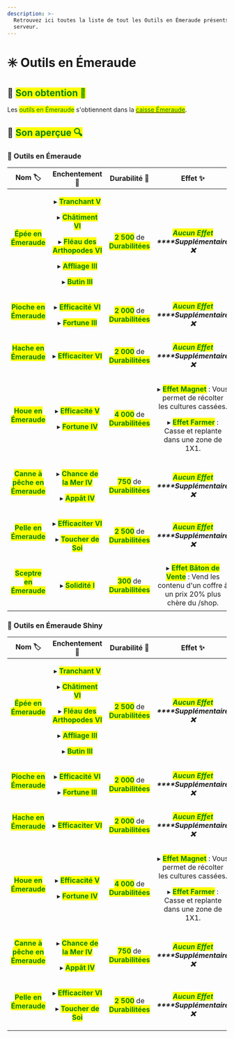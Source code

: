 ```yaml
---
description: >-
  Retrouvez ici toutes la liste de tout les Outils en Émeraude présents sur le
  serveur.
---
```


# ✳️ Outils en Émeraude

## 🔷 <mark style="color:green;">Son obtention 🤔</mark>

Les <mark style="color:green;">outils en Émeraude</mark> s'obtiennent dans la [<mark style="color:green;">caisse Émeraude</mark>](https://wiki.evolucraft.fr/le-gameplay/les-caisses#caisse-emeraude).

## 🔷 <mark style="color:green;">Son aperçue 🔍</mark>

### 🔹 Outils en Émeraude

|                                                                                                     **Nom 🏷️**                                                                                                     |                                                                                                                                                                               **Enchentement 📖**                                                                                                                                                                               |                                         **Durabilité 📏**                                         |                                                                                                                 **Effet ✨**                                                                                                                |
| :-----------------------------------------------------------------------------------------------------------------------------------------------------------------------------------------------------------------: | :-----------------------------------------------------------------------------------------------------------------------------------------------------------------------------------------------------------------------------------------------------------------------------------------------------------------------------------------------------------------------------: | :-----------------------------------------------------------------------------------------------: | :----------------------------------------------------------------------------------------------------------------------------------------------------------------------------------------------------------------------------------------: |
|         <p><mark style="color:green;"><strong>Épée en Émeraude</strong></mark></p><div><figure><img src="../.gitbook/assets/Codex/Outils/Emeraude/Epee.png" alt=""><figcaption></figcaption></figure></div>         | <p>▸ <mark style="color:green;"><strong>Tranchant V</strong></mark></p><p>▸ <mark style="color:green;"><strong>Châtiment VI</strong></mark></p><p>▸ <mark style="color:green;"><strong>Fléau des Arthopodes VI</strong></mark></p><p>▸ <mark style="color:green;"><strong>Affliage III</strong></mark></p><p>▸ <mark style="color:green;"><strong>Butin III</strong></mark></p> | <mark style="color:green;">**2 500**</mark> de <mark style="color:green;">**Durabilitées**</mark> |                                                                              _<mark style="color:green;">**Aucun Effet**</mark>**&#x20;****Supplémentaire ❌**_                                                                             |
|       <p><mark style="color:green;"><strong>Pioche en Émeraude</strong></mark></p><div><figure><img src="../.gitbook/assets/Codex/Outils/Emeraude/Pioche.png" alt=""><figcaption></figcaption></figure></div>       |                                                                                                                 <p>▸ <mark style="color:green;"><strong>Efficacité VI</strong></mark></p><p>▸ <mark style="color:green;"><strong>Fortune III</strong></mark></p>                                                                                                                | <mark style="color:green;">**2 000**</mark> de <mark style="color:green;">**Durabilitées**</mark> |                                                                              _<mark style="color:green;">**Aucun Effet**</mark>**&#x20;****Supplémentaire ❌**_                                                                             |
|        <p><mark style="color:green;"><strong>Hache en Émeraude</strong></mark></p><div><figure><img src="../.gitbook/assets/Codex/Outils/Emeraude/Hache.png" alt=""><figcaption></figcaption></figure></div>        |                                                                                                                                                              ▸ <mark style="color:green;">**Efficaciter VI**</mark>                                                                                                                                                             | <mark style="color:green;">**2 000**</mark> de <mark style="color:green;">**Durabilitées**</mark> |                                                                              _<mark style="color:green;">**Aucun Effet**</mark>**&#x20;****Supplémentaire ❌**_                                                                             |
|         <p><mark style="color:green;"><strong>Houe en Émeraude</strong></mark></p><div><figure><img src="../.gitbook/assets/Codex/Outils/Emeraude/Houe.png" alt=""><figcaption></figcaption></figure></div>         |                                                                                                                  <p>▸ <mark style="color:green;"><strong>Efficacité V</strong></mark></p><p>▸ <mark style="color:green;"><strong>Fortune IV</strong></mark></p>                                                                                                                 | <mark style="color:green;">**4 000**</mark> de <mark style="color:green;">**Durabilitées**</mark> | <p>▸ <mark style="color:green;"><strong>Effet Magnet</strong></mark> : Vous permet de récolter les cultures cassées.</p><p>▸ <mark style="color:green;"><strong>Effet Farmer</strong></mark> : Casse et replante dans une zone de 1X1.</p> |
| <p><mark style="color:green;"><strong>Canne à pêche en Émeraude</strong></mark></p><div><figure><img src="../.gitbook/assets/Codex/Outils/Emeraude/CanneAPeche.png" alt=""><figcaption></figcaption></figure></div> |                                                                                                               <p>▸ <mark style="color:green;"><strong>Chance de la Mer IV</strong></mark></p><p>▸ <mark style="color:green;"><strong>Appât IV</strong></mark></p>                                                                                                               |  <mark style="color:green;">**750**</mark> de <mark style="color:green;">**Durabilitées**</mark>  |                                                                              _<mark style="color:green;">**Aucun Effet**</mark>**&#x20;****Supplémentaire ❌**_                                                                             |
|        <p><mark style="color:green;"><strong>Pelle en Émeraude</strong></mark></p><div><figure><img src="../.gitbook/assets/Codex/Outils/Emeraude/Pelle.png" alt=""><figcaption></figcaption></figure></div>        |                                                                                                               <p>▸ <mark style="color:green;"><strong>Efficaciter VI</strong></mark></p><p>▸ <mark style="color:green;"><strong>Toucher de Soi</strong></mark></p>                                                                                                              | <mark style="color:green;">**2 500**</mark> de <mark style="color:green;">**Durabilitées**</mark> |                                                                              _<mark style="color:green;">**Aucun Effet**</mark>**&#x20;****Supplémentaire ❌**_                                                                             |
|      <p><mark style="color:green;"><strong>Sceptre en Émeraude</strong></mark></p><div><figure><img src="../.gitbook/assets/Codex/Outils/Emeraude/Sceptre.png" alt=""><figcaption></figcaption></figure></div>      |                                                                                                                                                                ▸ <mark style="color:green;">**Solidité I**</mark>                                                                                                                                                               |  <mark style="color:green;">**300**</mark> de <mark style="color:green;">**Durabilitées**</mark>  |                                                       ▸ <mark style="color:green;">**Effet Bâton de Vente**</mark> : Vend les contenu d'un coffre à un prix 20% plus chère du /shop.                                                       |

### 🔹 Outils en Émeraude Shiny

|                                                                                                        **Nom 🏷️**                                                                                                        |                                                                                                                                                                               **Enchentement 📖**                                                                                                                                                                               |                                         **Durabilité 📏**                                         |                                                                                                                 **Effet ✨**                                                                                                                |
| :-----------------------------------------------------------------------------------------------------------------------------------------------------------------------------------------------------------------------: | :-----------------------------------------------------------------------------------------------------------------------------------------------------------------------------------------------------------------------------------------------------------------------------------------------------------------------------------------------------------------------------: | :-----------------------------------------------------------------------------------------------: | :----------------------------------------------------------------------------------------------------------------------------------------------------------------------------------------------------------------------------------------: |
|         <p><mark style="color:green;"><strong>Épée en Émeraude</strong></mark></p><div><figure><img src="../.gitbook/assets/Codex/Outils/Emeraude_Shiny/Epee.png" alt=""><figcaption></figcaption></figure></div>         | <p>▸ <mark style="color:green;"><strong>Tranchant V</strong></mark></p><p>▸ <mark style="color:green;"><strong>Châtiment VI</strong></mark></p><p>▸ <mark style="color:green;"><strong>Fléau des Arthopodes VI</strong></mark></p><p>▸ <mark style="color:green;"><strong>Affliage III</strong></mark></p><p>▸ <mark style="color:green;"><strong>Butin III</strong></mark></p> | <mark style="color:green;">**2 500**</mark> de <mark style="color:green;">**Durabilitées**</mark> |                                                                              _<mark style="color:green;">**Aucun Effet**</mark>**&#x20;****Supplémentaire ❌**_                                                                             |
|       <p><mark style="color:green;"><strong>Pioche en Émeraude</strong></mark></p><div><figure><img src="../.gitbook/assets/Codex/Outils/Emeraude_Shiny/Pioche.png" alt=""><figcaption></figcaption></figure></div>       |                                                                                                                 <p>▸ <mark style="color:green;"><strong>Efficacité VI</strong></mark></p><p>▸ <mark style="color:green;"><strong>Fortune III</strong></mark></p>                                                                                                                | <mark style="color:green;">**2 000**</mark> de <mark style="color:green;">**Durabilitées**</mark> |                                                                              _<mark style="color:green;">**Aucun Effet**</mark>**&#x20;****Supplémentaire ❌**_                                                                             |
|        <p><mark style="color:green;"><strong>Hache en Émeraude</strong></mark></p><div><figure><img src="../.gitbook/assets/Codex/Outils/Emeraude_Shiny/Hache.png" alt=""><figcaption></figcaption></figure></div>        |                                                                                                                                                              ▸ <mark style="color:green;">**Efficaciter VI**</mark>                                                                                                                                                             | <mark style="color:green;">**2 000**</mark> de <mark style="color:green;">**Durabilitées**</mark> |                                                                              _<mark style="color:green;">**Aucun Effet**</mark>**&#x20;****Supplémentaire ❌**_                                                                             |
|         <p><mark style="color:green;"><strong>Houe en Émeraude</strong></mark></p><div><figure><img src="../.gitbook/assets/Codex/Outils/Emeraude_Shiny/Houe.png" alt=""><figcaption></figcaption></figure></div>         |                                                                                                                  <p>▸ <mark style="color:green;"><strong>Efficacité V</strong></mark></p><p>▸ <mark style="color:green;"><strong>Fortune IV</strong></mark></p>                                                                                                                 | <mark style="color:green;">**4 000**</mark> de <mark style="color:green;">**Durabilitées**</mark> | <p>▸ <mark style="color:green;"><strong>Effet Magnet</strong></mark> : Vous permet de récolter les cultures cassées.</p><p>▸ <mark style="color:green;"><strong>Effet Farmer</strong></mark> : Casse et replante dans une zone de 1X1.</p> |
| <p><mark style="color:green;"><strong>Canne à pêche en Émeraude</strong></mark></p><div><figure><img src="../.gitbook/assets/Codex/Outils/Emeraude_Shiny/CanneAPeche.png" alt=""><figcaption></figcaption></figure></div> |                                                                                                               <p>▸ <mark style="color:green;"><strong>Chance de la Mer IV</strong></mark></p><p>▸ <mark style="color:green;"><strong>Appât IV</strong></mark></p>                                                                                                               |  <mark style="color:green;">**750**</mark> de <mark style="color:green;">**Durabilitées**</mark>  |                                                                              _<mark style="color:green;">**Aucun Effet**</mark>**&#x20;****Supplémentaire ❌**_                                                                             |
|        <p><mark style="color:green;"><strong>Pelle en Émeraude</strong></mark></p><div><figure><img src="../.gitbook/assets/Codex/Outils/Emeraude_Shiny/Pelle.png" alt=""><figcaption></figcaption></figure></div>        |                                                                                                               <p>▸ <mark style="color:green;"><strong>Efficaciter VI</strong></mark></p><p>▸ <mark style="color:green;"><strong>Toucher de Soi</strong></mark></p>                                                                                                              | <mark style="color:green;">**2 500**</mark> de <mark style="color:green;">**Durabilitées**</mark> |                                                                              _<mark style="color:green;">**Aucun Effet**</mark>**&#x20;****Supplémentaire ❌**_                                                                             |
